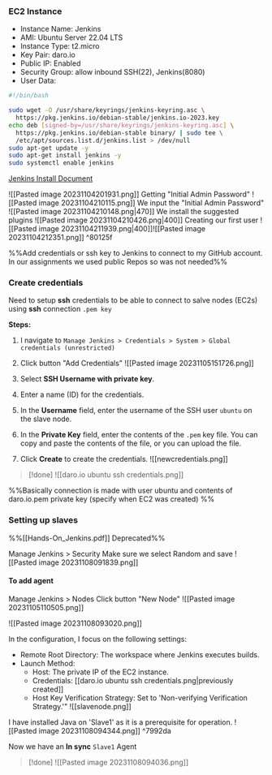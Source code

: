
### EC2 Instance

- Instance Name: Jenkins
- AMI: Ubuntu Server 22.04 LTS
- Instance Type: t2.micro
- Key Pair: daro.io
- Public IP: Enabled
- Security Group: allow inbound SSH(22), Jenkins(8080)
- User Data: 
```bash
#!/bin/bash

sudo wget -O /usr/share/keyrings/jenkins-keyring.asc \
  https://pkg.jenkins.io/debian-stable/jenkins.io-2023.key
echo deb [signed-by=/usr/share/keyrings/jenkins-keyring.asc] \
  https://pkg.jenkins.io/debian-stable binary/ | sudo tee \
  /etc/apt/sources.list.d/jenkins.list > /dev/null
sudo apt-get update -y
sudo apt-get install jenkins -y
sudo systemctl enable jenkins
```
[Jenkins Install Document](https://www.jenkins.io/doc/book/installing/linux/)

![[Pasted image 20231104201931.png]]
Getting "Initial Admin Password"
![[Pasted image 20231104210115.png]]
We input the "Initial Admin Password"
![[Pasted image 20231104210148.png|470]]
We install the suggested plugins
![[Pasted image 20231104210426.png|400]]
Creating our first user
![[Pasted image 20231104211939.png|400]]![[Pasted image 20231104212351.png]] ^80125f

%%Add credentials or ssh key to Jenkins to connect to my GitHub account. 
In our assignments we used public Repos so was not needed%%

### Create credentials

Need to setup **ssh** credentials to be able to connect to salve nodes (EC2s) using **ssh** connection `.pem key`

**Steps:**

1. I navigate to `Manage Jenkins > Credentials > System > Global credentials (unrestricted)`
2. Click button "Add Credentials"
   ![[Pasted image 20231105151726.png]]
   
   
1. Select **SSH Username with private key**.
2. Enter a name (ID) for the credentials.
3. In the **Username** field, enter the username of the SSH user `ubuntu` on the slave node.
4. In the **Private Key** field, enter the contents of the `.pem` key file. You can copy and paste the contents of the file, or you can upload the file.
5. Click **Create** to create the credentials.
   ![[newcredentials.png]]

> [!done]
>    ![[daro.io ubuntu ssh credentials.png]]

%%Basically connection is made with user ubuntu and contents of daro.io.pem private key (specify when EC2 was created)
%%

### Setting up slaves
%%[[Hands-On_Jenkins.pdf]] Deprecated%%


Manage Jenkins > Security
Make sure we select Random and save
![[Pasted image 20231108091839.png]]


#### To add agent
Manage Jenkins > Nodes
Click button "New Node"
![[Pasted image 20231105110505.png]]

![[Pasted image 20231108093020.png]]


In the configuration, I focus on the following settings:

- Remote Root Directory: The workspace where Jenkins executes builds.
- Launch Method: 
    - Host: The private IP of the EC2 instance.
    - Credentials: [[daro.io ubuntu ssh credentials.png|previously created]]
    - Host Key Verification Strategy: Set to 'Non-verifying Verification Strategy.'"
![[slavenode.png]]


I have installed Java on 'Slave1' as it is a prerequisite for operation.
![[Pasted image 20231108094344.png]] ^7992da


Now we have an **In sync** `Slave1` Agent

> [!done]
> ![[Pasted image 20231108094036.png]]


